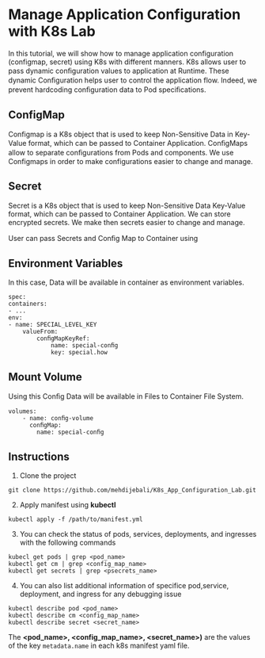 # Manage Application Configuration with K8s Lab
In this tutorial, we will show how to manage application configuration (configmap, secret) using K8s with different manners. 
K8s allows user to pass dynamic conﬁguration values to application at Runtime. These dynamic Conﬁguration helps user to control the application flow. Indeed, we prevent hardcoding conﬁguration data to Pod speciﬁcations.
## ConfigMap
Configmap is a K8s object that is used to keep Non-Sensitive Data in Key-Value format, which can be passed to Container Application. ConﬁgMaps allow to separate conﬁgurations from Pods and components. We use Configmaps in order to make configurations easier to change and manage.
## Secret
Secret is a K8s object that is used to keep Non-Sensitive Data Key-Value format, which can be passed to Container Application. We can store encrypted secrets. We make then secrets easier to change and manage.

User can pass Secrets and Conﬁg Map to Container using 
## Environment Variables
In this case, Data will be available in container as environment variables.
```
spec:
containers:
- ...
env:
- name: SPECIAL_LEVEL_KEY
    valueFrom:
        conﬁgMapKeyRef:
            name: special-conﬁg
            key: special.how
```
## Mount Volume
Using this Conﬁg Data will be available in Files to Container File System.
```
volumes:
    - name: conﬁg-volume
      conﬁgMap:
        name: special-conﬁg
```
## Instructions
1. Clone the project 
```
git clone https://github.com/mehdijebali/K8s_App_Configuration_Lab.git
```
2. Apply manifest using **kubectl**
```
kubectl apply -f /path/to/manifest.yml
```
3. You can check the status of pods, services, deployments, and ingresses  with the following commands
```
kubecl get pods | grep <pod_name>
kubectl get cm | grep <config_map_name>
kubectl get secrets | grep <psecrets_name>
```
4. You can also list additional information of specifice pod,service, deployment, and ingress for any debugging issue
```
kubectl describe pod <pod_name>
kubectl describe cm <config_map_name>
kubectl describe secret <secret_name>
```
The **<pod_name>, <config_map_name>, <secret_name>)** are the values of the key `metadata.name` in each k8s manifest yaml file.